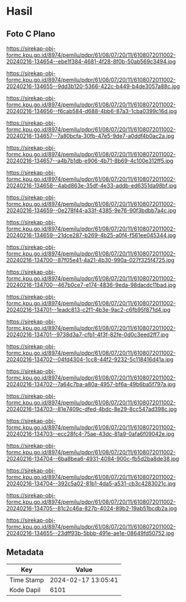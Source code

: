# Hasil

## Foto C Plano

https://sirekap-obj-formc.kpu.go.id/8974/pemilu/pdpr/61/08/07/20/11/6108072011002-20240216-134654--ebe1f384-4681-4f28-8f0b-50ab569c3494.jpg

https://sirekap-obj-formc.kpu.go.id/8974/pemilu/pdpr/61/08/07/20/11/6108072011002-20240216-134655--9dd3b120-5366-422c-b449-b4de3057a88c.jpg

https://sirekap-obj-formc.kpu.go.id/8974/pemilu/pdpr/61/08/07/20/11/6108072011002-20240216-134656--f6cab584-d688-4bb6-87a3-1cba0399c16d.jpg

https://sirekap-obj-formc.kpu.go.id/8974/pemilu/pdpr/61/08/07/20/11/6108072011002-20240216-134657--7a80bcfa-30fb-47e5-9de7-a0ddf4b0ac2a.jpg

https://sirekap-obj-formc.kpu.go.id/8974/pemilu/pdpr/61/08/07/20/11/6108072011002-20240216-134657--a4b7b1db-e906-4b71-8b69-4c100e312ff5.jpg

https://sirekap-obj-formc.kpu.go.id/8974/pemilu/pdpr/61/08/07/20/11/6108072011002-20240216-134658--4abd863e-35df-4e33-addb-ed6351da98bf.jpg

https://sirekap-obj-formc.kpu.go.id/8974/pemilu/pdpr/61/08/07/20/11/6108072011002-20240216-134659--0e278f44-a33f-4385-9e76-90f3bdbb7a4c.jpg

https://sirekap-obj-formc.kpu.go.id/8974/pemilu/pdpr/61/08/07/20/11/6108072011002-20240216-134659--21dce287-b269-4b25-a0f4-f561ee045344.jpg

https://sirekap-obj-formc.kpu.go.id/8974/pemilu/pdpr/61/08/07/20/11/6108072011002-20240216-134700--87f05e41-4a21-4b30-990a-027f325f4725.jpg

https://sirekap-obj-formc.kpu.go.id/8974/pemilu/pdpr/61/08/07/20/11/6108072011002-20240216-134700--467b0ce7-e174-4836-9eda-98dacdc11bad.jpg

https://sirekap-obj-formc.kpu.go.id/8974/pemilu/pdpr/61/08/07/20/11/6108072011002-20240216-134701--1eadc813-c2f1-4b3e-9ac2-c6fb95f871d4.jpg

https://sirekap-obj-formc.kpu.go.id/8974/pemilu/pdpr/61/08/07/20/11/6108072011002-20240216-134701--9738d3a7-cfb1-4f3f-82fe-0d0c3eed2ff7.jpg

https://sirekap-obj-formc.kpu.go.id/8974/pemilu/pdpr/61/08/07/20/11/6108072011002-20240216-134702--04fd4304-1cc8-44f2-9232-5c118416d41a.jpg

https://sirekap-obj-formc.kpu.go.id/8974/pemilu/pdpr/61/08/07/20/11/6108072011002-20240216-134702--7a64c7ba-a80a-4957-bf6a-49b6ba5f797a.jpg

https://sirekap-obj-formc.kpu.go.id/8974/pemilu/pdpr/61/08/07/20/11/6108072011002-20240216-134703--81e7409c-dfed-4bdc-8e29-8cc547ad398c.jpg

https://sirekap-obj-formc.kpu.go.id/8974/pemilu/pdpr/61/08/07/20/11/6108072011002-20240216-134703--ecc28fc4-75ae-43dc-81a9-0afa6f09042e.jpg

https://sirekap-obj-formc.kpu.go.id/8974/pemilu/pdpr/61/08/07/20/11/6108072011002-20240216-134704--6ba8bea6-4931-4094-900c-fb5d2ba8de38.jpg

https://sirekap-obj-formc.kpu.go.id/8974/pemilu/pdpr/61/08/07/20/11/6108072011002-20240216-134704--392c5a02-81b1-4da5-a531-cb3c4283021c.jpg

https://sirekap-obj-formc.kpu.go.id/8974/pemilu/pdpr/61/08/07/20/11/6108072011002-20240216-134705--81c2c46a-827b-4024-89b2-19ab51bcdb2a.jpg

https://sirekap-obj-formc.kpu.go.id/8974/pemilu/pdpr/61/08/07/20/11/6108072011002-20240216-134655--23dff93b-5bbb-491e-ae1e-08649fd50752.jpg


## Metadata

| Key        | Value               |
| ---------- | ------------------- |
| Time Stamp | 2024-02-17 13:05:41 |
| Kode Dapil | 6101                |




